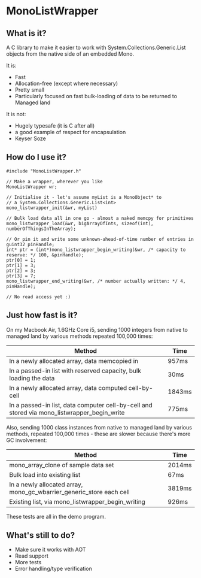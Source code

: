 MonoListWrapper
===============

What is it?
-----------

A C library to make it easier to work with System.Collections.Generic.List<T> objects from the native side of an embedded Mono.

It is:

* Fast
* Allocation-free (except where necessary)
* Pretty small
* Particularly focused on fast bulk-loading of data to be returned to Managed land

It is not:

* Hugely typesafe (it is C after all)
* a good example of respect for encapsulation
* Keyser Soze

How do I use it?
----------------

    #include "MonoListWrapper.h"

    // Make a wrapper, wherever you like
    MonoListWrapper wr;
    
    // Initialise it - let's assume myList is a MonoObject* to
    // a System.Collections.Generic.List<int>
    mono_listwrapper_init(&wr, myList)
    
    // Bulk load data all in one go - almost a naked memcpy for primitives
    mono_listwrapper_load(&wr, bigArrayOfInts, sizeof(int), numberOfThingsInTheArray);
    
    // Or pin it and write some unknown-ahead-of-time number of entries in
    guint32 pinHandle;
    int* ptr = (int*)mono_listwrapper_begin_writing(&wr, /* capacity to reserve: */ 100, &pinHandle);
    ptr[0] = 1;
    ptr[1] = 3;
    ptr[2] = 3;
    ptr[3] = 7;
    mono_listwrapper_end_writing(&wr, /* number actually written: */ 4, pinHandle);
    
    // No read access yet :)
    
Just how fast is it?
--------------------

On my Macbook Air, 1.6GHz Core i5, sending 1000 integers from native to managed land
by various methods repeated 100,000 times:

Method                                                    | Time
----------------------------------------------------------|-------
In a newly allocated array, data memcopied in | 957ms
In a passed-in list with reserved capacity, bulk loading the data | 30ms
In a newly allocated array, data computed cell-by-cell | 1843ms
In a passed-in list, data computer cell-by-cell and stored via mono_listwrapper_begin_write | 775ms
    
Also, sending 1000 class instances from native to managed land by various methods,
repeated 100,000 times - these are slower because there's more GC involvement:

Method                                                    | Time
----------------------------------------------------------|-------
mono_array_clone of sample data set | 2014ms
Bulk load into existing list | 67ms
In a newly allocated array, mono_gc_wbarrier_generic_store each cell | 3819ms
Existing list, via mono_listwrapper_begin_writing | 926ms
    
These tests are all in the demo program.

What's still to do?
-------------------

* Make sure it works with AOT
* Read support
* More tests
* Error handling/type verification